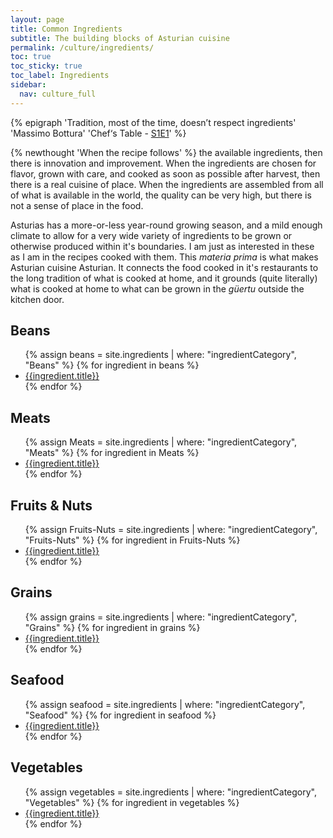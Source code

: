 ```yaml
---
layout: page
title: Common Ingredients
subtitle: The building blocks of Asturian cuisine
permalink: /culture/ingredients/
toc: true
toc_sticky: true
toc_label: Ingredients
sidebar:
  nav: culture_full
---
```


{% epigraph 'Tradition, most of the time, doesn’t respect ingredients' 'Massimo Bottura' 'Chef‘s Table - [S1E1](https://www.imdb.com/title/tt4383018/)' %}

{% newthought 'When the recipe follows' %} the available ingredients, then there is innovation and improvement. When the ingredients are chosen for flavor, grown with care, and cooked as soon as possible after harvest, then there is a real cuisine of place. When the ingredients are assembled from all of what is available in the world, the quality can be very high, but there is not a sense of place in the food.

Asturias has a more-or-less year-round growing season, and a mild enough climate to allow for a very wide variety of ingredients to be grown or otherwise produced within it's boundaries. I am just as interested in these as I am in the recipes cooked with them. This *materia prima* is what makes Asturian cuisine Asturian. It connects the food cooked in it's restaurants to the long tradition of what is cooked at home, and it grounds (quite literally) what is cooked at home to what can be grown in the *güertu* outside the kitchen door.

## Beans
<ul class="col2">
{% assign beans = site.ingredients | where: "ingredientCategory", "Beans" %}
{% for ingredient in beans %}
  <li><a href="{{ingredient.permalink}}" title="{{ingredient.subtitle}}">{{ingredient.title}}</a></li>
{% endfor %}
</ul>

## Meats
<ul class="col2">
{% assign Meats = site.ingredients | where: "ingredientCategory", "Meats" %}
{% for ingredient in Meats %}
  <li><a href="{{ingredient.permalink}}" title="{{ingredient.subtitle}}">{{ingredient.title}}</a></li>
{% endfor %}
</ul>

## Fruits & Nuts
<ul class="col2">
{% assign Fruits-Nuts = site.ingredients | where: "ingredientCategory", "Fruits-Nuts" %}
{% for ingredient in Fruits-Nuts %}
  <li><a href="{{ingredient.permalink}}" title="{{ingredient.subtitle}}">{{ingredient.title}}</a></li>
{% endfor %}
</ul>

## Grains
<ul class="col2">
{% assign grains = site.ingredients | where: "ingredientCategory", "Grains" %}
{% for ingredient in grains %}
  <li><a href="{{ingredient.permalink}}" title="{{ingredient.subtitle}}">{{ingredient.title}}</a></li>
{% endfor %}
</ul>

## Seafood
<ul class="col2">
{% assign seafood = site.ingredients | where: "ingredientCategory", "Seafood" %}
{% for ingredient in seafood %}
  <li><a href="{{ingredient.permalink}}" title="{{ingredient.subtitle}}">{{ingredient.title}}</a></li>
{% endfor %}
</ul>

## Vegetables
<ul class="col2">
{% assign vegetables = site.ingredients | where: "ingredientCategory", "Vegetables" %}
{% for ingredient in vegetables %}
  <li><a href="{{ingredient.permalink}}" title="{{ingredient.subtitle}}">{{ingredient.title}}</a></li>
{% endfor %}
</ul>